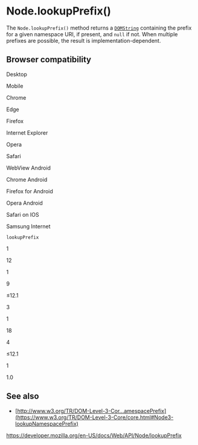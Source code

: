 # Node.lookupPrefix()

The `Node.lookupPrefix()` method returns a [`DOMString`](../domstring) containing the prefix for a given namespace URI, if present, and `null` if not. When multiple prefixes are possible, the result is implementation-dependent.

## Browser compatibility

Desktop

Mobile

Chrome

Edge

Firefox

Internet Explorer

Opera

Safari

WebView Android

Chrome Android

Firefox for Android

Opera Android

Safari on IOS

Samsung Internet

`lookupPrefix`

1

12

1

9

≤12.1

3

1

18

4

≤12.1

1

1.0

## See also

- [http://www.w3.org/TR/DOM-Level-3-Cor...amespacePrefix](https://www.w3.org/TR/DOM-Level-3-Core/core.html#Node3-lookupNamespacePrefix)

<a href="https://developer.mozilla.org/en-US/docs/Web/API/Node/lookupPrefix" class="_attribution-link">https://developer.mozilla.org/en-US/docs/Web/API/Node/lookupPrefix</a>
